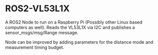 # ROS2-VL53L1X
A ROS2 Node to run on a Raspberry Pi (Possibly other Linux based computers as well).  Reads the VL53L1X via I2C and publishes a sensor_msgs/msg/Range message. 

Node can be improved by adding parameters for the distance mode and measurement timing budget.
